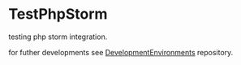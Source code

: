 # TestPhpStorm
testing php storm integration.


for futher developments see [DevelopmentEnvironments](https://github.com/aalshukri/DevelopmentEnvironments) repository.
